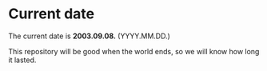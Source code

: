 # Current date

The current date is **2003.09.08.** (YYYY.MM.DD.)

This repository will be good when the world ends, so we will know how long it lasted.